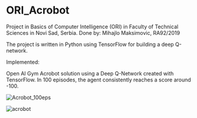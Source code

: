 # ORI_Acrobot

Project in Basics of Computer Intelligence (ORI) in Faculty of Technical Sciences in Novi Sad, Serbia.
Done by: Mihajlo Maksimovic, RA92/2019

The project is written in Python using TensorFlow for building a deep Q-network.

Implemented:

Open AI Gym Acrobot solution using a Deep Q-Network created with TensorFlow.
In 100 episodes, the agent consistently reaches a score around -100. 


![Acrobot_100eps](https://user-images.githubusercontent.com/94182463/177322929-c3eb2289-60f8-457c-8caf-af6e1d0ed880.png)


![acrobot](https://user-images.githubusercontent.com/94182463/177324686-c2b298a6-44d4-40f0-8b41-38bce57ef938.gif)
